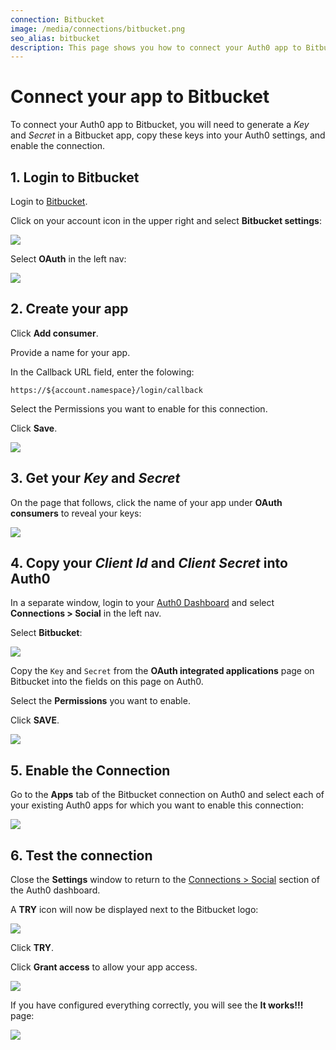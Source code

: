 ```yaml
---
connection: Bitbucket
image: /media/connections/bitbucket.png
seo_alias: bitbucket
description: This page shows you how to connect your Auth0 app to Bitbucket. You will need to generate keys, copy these into your Auth0 settings, and enable the connection.
---
```


# Connect your app to Bitbucket

To connect your Auth0 app to Bitbucket, you will need to generate a *Key* and *Secret* in a Bitbucket app, copy these keys into your Auth0 settings, and enable the connection.

## 1. Login to Bitbucket

Login to [Bitbucket](https://bitbucket.org/).

Click on your account icon in the upper right and select **Bitbucket settings**: 

![](/media/articles/connections/social/bitbucket/bitbucket-01.png)

Select **OAuth**	in the left nav:

![](/media/articles/connections/social/bitbucket/bitbucket-02.png)

## 2. Create your app

Click **Add consumer**.

Provide a name for your app.

In the Callback URL field, enter the folowing:

`https://${account.namespace}/login/callback`

Select the Permissions you want to enable for this connection.

Click **Save**.

![](/media/articles/connections/social/bitbucket/bitbucket-03.png)

## 3. Get your *Key* and *Secret*

On the page that follows, click the name of your app under **OAuth consumers** to reveal your keys:

![](/media/articles/connections/social/bitbucket/bitbucket-04.png)

## 4. Copy your *Client Id* and *Client Secret* into Auth0

In a separate window, login to your [Auth0 Dashboard](${uiURL}) and select **Connections > Social** in the left nav. 

Select **Bitbucket**:

![](/media/articles/connections/social/bitbucket/bitbucket-05.png)

Copy the `Key` and `Secret` from the **OAuth integrated applications** page on Bitbucket into the fields on this page on Auth0.

Select the **Permissions** you want to enable.

Click **SAVE**.

![](/media/articles/connections/social/bitbucket/bitbucket-06.png)

## 5. Enable the Connection

Go to the **Apps** tab of the Bitbucket connection on Auth0 and select each of your existing Auth0 apps for which you want to enable this connection:

![](/media/articles/connections/social/bitbucket/bitbucket-07.png)

## 6. Test the connection

Close the **Settings** window to return to the [Connections > Social](${uiURL}/#/conncetions/social) section of the Auth0 dashboard.

A **TRY** icon will now be displayed next to the Bitbucket logo:

![](/media/articles/connections/social/bitbucket/bitbucket-08.png)

Click **TRY**.

Click **Grant access** to allow your app access.

![](/media/articles/connections/social/bitbucket/bitbucket-09.png)

If you have configured everything correctly, you will see the **It works!!!** page:

![](/media/articles/connections/social/bitbucket/bitbucket-10.png)
